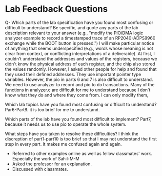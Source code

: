 # Lab Feedback Questions #
Q- Which parts of the lab specification have you found most confusing or difficult to understand? Be specific, and quote any parts of the lab description relevant to your answer (e.g., "modify the PIO/DMA logic analyzer example to record a timestamped trace of an RP2040-ADPS9960 exchange while the BOOT button is pressed.") I will make particular notice of anything that seems underspecified (e.g., words whose meaning is not clear from context, or conflicting interpretations of a deliverable).
At first, I couldn't understand the addresses and values of the registers, because we didn't know the physical address of each register, and the chip also stored the values randomly. However, I asked other people for help and found that they used their defined addresses. They use important pointer type variables.
However, the pio in parts 6 and 7 is also difficult to understand. We need to use analyzer to record and pio to do transactions. Many of the functions in analyzer.c are difficult for me to understand because I don't know what they do and where they come from. I can only modify them,

Which lab topics have you found most confusing or difficult to understand?
Par6-Part8. it is too brief for me to understand.

Which parts of the lab have you found most difficult to implement?
Part7, because it needs us to use pio to operate the whole system.

What steps have you taken to resolve these difficulties?
I think the discreption of part1-part10 is too brief so that I may not understand the first step in every part. It makes me confused again and again.
* Referred to other examples online as well as fellow classmates' work. Especially the work of Sahil-M-M
* Asked the professor for an explanation.
* Discussed with classmates.

